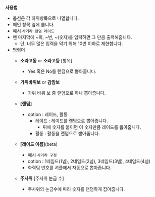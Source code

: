 **사용법**

- 옵션은 각 하위항목으로 나열합니다.
- 메인 항목 옆에 씁니다.
- 예시 ```사기라 랜덤 레이드```
- 맨 마지막에 ~회, ~번, ~(숫자)를 입력하면 그 만큼 출력해줍니다.
  - 단, 너무 많은 입력을 막기 위해 10번 이하로 제한합니다.
- 명령어
  - **소라고동** or **소라고둥** [항목]
    - Yes 혹은 No를 랜덤으로 뽑아줍니다.

  - **가위바위보** or **감맘보**
    - 가위 바위 보 중 랜덤으로 하나 뽑아줍니다.

  - **[랜덤]**
    - option : 레이드, 활동
      - 레이드 : 레이드를 랜덤으로 뽑아줍니다.
        - 뒤에 숫자를 붙이면 이 숫자만큼 레이드를 뽑아줍니다.
      - 활동 : 활동을 랜덤으로 뽑아줍니다.

  - **[레이드 이름]**(beta)
    - 예시 ```사기라 구정```
    - option : 1네임드(1넴), 2네임드(2넴), 3네임드(3넴), 4네임드(4넴)
    - 화력팀 번호를 셔플해서 자동으로 뽑아줍니다.
  
  - **주사위** [주사위 눈금 수]
    - 주사위의 눈금수에 따라 숫자를 랜덤하게 잡아줍니다.